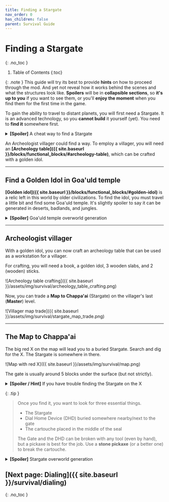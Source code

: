 ```yaml
---
title: Finding a Stargate
nav_order: 0
has_children: false
parent: Survival Guide
---
```


# Finding a Stargate
{: .no_toc }

1. Table of Contents
{:toc}

{: .note }
This guide will try its best to provide **hints** on how to proceed through the mod.
And yet not reveal how it works behind the scenes and what the structures look like.
**Spoilers** will be in **collapsible sections**,
so **it's up to you** if you want to see them,
or you'll **enjoy the moment** when you find them for the first time in the game.

To gain the ability to travel to distant planets, you will first need a Stargate.
It is an advanced technology, so you **cannot build** it yourself (yet).
You need to **find it** somewhere first.

<details markdown="block">
<summary><b>[Spoiler]</b> A cheat way to find a Stargate</summary>
You can use the locate command.  
`/locate structure #sgjourney:buried_stargate`
</details>

An Archeologist villager could find a way.
To employ a villager, you will need an **[Archeology table]({{ site.baseurl }}/blocks/functional_blocks/#archeology-table)**,
which can be crafted with a golden idol.

___

## Find a Golden Idol in Goa'uld temple

**[Golden idol]({{ site.baseurl }}/blocks/functional_blocks/#golden-idol)** is a relic left in this world by older civilizations.
To find the idol, you must travel a little bit and find some Goa'uld temple.
It's slightly spoiler to say it can be generated in deserts, badlands, and jungles.

<details markdown="block">
<summary><b>[Spoiler]</b> Goa'uld temple overworld generation</summary>
There are three types of Goa'uld temples according to the biome in which they are generated: 
[badlands ziggurats]({{ site.baseurl }}/structures/goauld_temples/#badlands-ziggurat), 
[desert pyramids]({{ site.baseurl }}/structures/goauld_temples/#abandoned-desert-pyramid), 
and [jungle pyramids]({{ site.baseurl }}/structures/goauld_temples/#jungle-pyramid).

Each temple has a room with [transport rings]({{ site.baseurl }}/blocks/technological_blocks/#transport-rings)
connected to six other nearby temples and a room with loot and a golden idol.

**A cheat way:** You can use the locate command to find the coordinates of the closest temple  
`/locate structure #sgjourney:goauld_temple`
</details>

___

## Archeologist villager
With a golden idol, you can now craft an archeology table that can be used as a workstation for a villager.

For crafting, you will need a book, a golden idol, 3 wooden slabs, and 2 (wooden) sticks.

![Archeology table crafting]({{ site.baseurl }}/assets/img/survival/archeology_table_crafting.png)

Now, you can trade a **Map to Chappa'ai** (Stargate) on the villager's last (**Master**) level.

![Villager map trade]({{ site.baseurl }}/assets/img/survival/stargate_map_trade.png)

___

## The Map to Chappa'ai
The big red X on the map will lead you to a buried Stargate.
Search and dig for the X. The Stargate is somewhere in there.

![Map with red X]({{ site.baseurl }}/assets/img/survival/map.png)

The gate is usually around 5 blocks under the surface (but not strictly).

<details markdown="block">
<summary><b>[Spoiler / Hint]</b> If you have trouble finding the Stargate on the X</summary>
The gate is always generated in the corner of the chunk.  
So you can go to the X and press `F3 + G` to show chunk boundaries.  
Find the chunk corner and dig there.  

![Chunk border with buried Stargate]({{ site.baseurl }}/assets/img/survival/chunk_border_buried_stargate.png)

</details>

{: .tip }
> Once you find it, you want to look for three essential things.
> - The Stargate
> - Dial Home Device (DHD) buried somewhere nearby/next to the gate
> - The cartouche placed in the middle of the seal  
>
> The Gate and the DHD can be broken with any tool (even by hand), but a pickaxe is best for the job.
> Use a **stone pickaxe** (or a better one) to break the cartouche.

[//]: # (add some spoiler with structure screenshot, probably with erased address https://discord.com/channels/1011344665678708818/1061413949440020561/1287358192136884267)

<details markdown="block">
<summary><b>[Spoiler]</b> Stargate overworld generation</summary>
By default, **two stargates** are generated in the **overworld** (this can be changed by [datapacks]({{ site.baseurl }}/datapacks)).  
Both gates are generated and buried underground.  
The _[Alpha gate]({{ site.baseurl }}/structures/stargates/#buried-stargate)_ is generated in a horizontal position and with a seal.  
The _[Beta gate]({{ site.baseurl }}/structures/stargates/#terra-gate)_ is generated in vertical position in a small cave.  

In the overworld, the map should always lead to the sealed alpha gate.
Although there are known cases where it does not (usually when datapacks are involved),
The problem is that you won't find the Abydos address cartouche.
</details>

## [Next page: Dialing]({{ site.baseurl }}/survival/dialing)
{: .no_toc }
